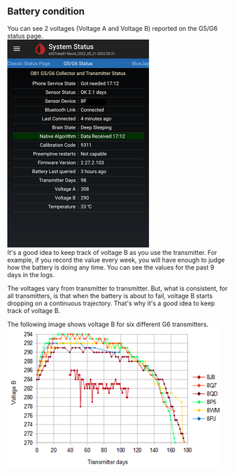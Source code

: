 ## Battery condition  
  
You can see 2 voltages (Voltage A and Voltage B) reported on the G5/G6 status page.  
![](./images/system-status-pg.png)  
It's a good idea to keep track of voltage B as you use the transmitter.  For example, if you record the value every week, you will have enough to judge how the battery is doing any time.  You can see the values for the past 9 days in the logs.  

The voltages vary from transmitter to transmitter.  But, what is consistent, for all transmitters, is that when the battery is about to fail, voltage B starts dropping on a continuous trajectory.  That's why it's a good idea to keep track of voltage B.  

The following image shows voltage B for six different G6 transmitters.  
![](./images/voltage_b_trend.png)  
